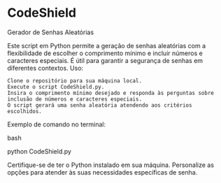 # CodeShield
Gerador de Senhas Aleatórias

Este script em Python permite a geração de senhas aleatórias com a flexibilidade de escolher o comprimento mínimo e incluir números e caracteres especiais. É útil para garantir a segurança de senhas em diferentes contextos.
Uso:

    Clone o repositório para sua máquina local.
    Execute o script CodeShield.py.
    Insira o comprimento mínimo desejado e responda às perguntas sobre inclusão de números e caracteres especiais.
    O script gerará uma senha aleatória atendendo aos critérios escolhidos.

Exemplo de comando no terminal:

bash

python CodeShield.py

Certifique-se de ter o Python instalado em sua máquina. Personalize as opções para atender às suas necessidades específicas de senha.

